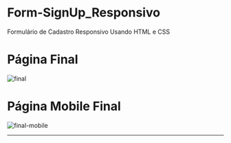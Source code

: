 # Form-SignUp_Responsivo
 Formulário de Cadastro Responsivo Usando HTML e CSS

# Página Final
![final](https://user-images.githubusercontent.com/101484995/166166635-9d261752-29f4-46e9-8e6d-b12de61c05ef.png)

# Página Mobile Final
![final-mobile](https://user-images.githubusercontent.com/101484995/166166637-bde2f2a8-f5ee-4b86-b7da-87cd43cae40a.png)

___
